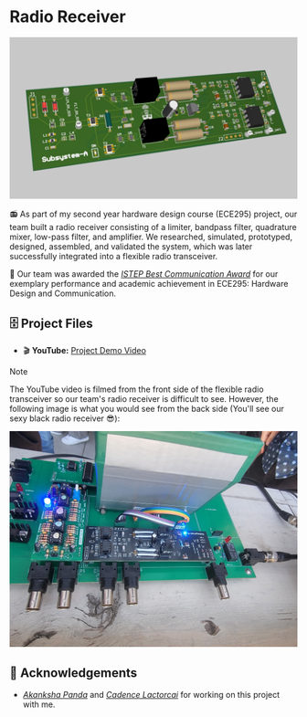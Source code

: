 # Radio Receiver

![head](https://github.com/thejoonho/radio-receiver/blob/main/images/radio-receiver.jpeg)

📻 As part of my second year hardware design course (ECE295) project, our team built a radio receiver consisting of a limiter, bandpass filter, quadrature mixer, low-pass filter, and amplifier. We researched, simulated, prototyped, designed, assembled, and validated the system, which was later successfully integrated into a flexible radio transceiver.

🌟 Our team was awarded the _[ISTEP Best Communication Award](https://github.com/thejoonho/radio-receiver/blob/main/award.pdf)_ for our exemplary performance and academic achievement in ECE295: Hardware Design and Communication.

## 🗄️ Project Files
<!-- - 🪄 **Altium Designer:** [Radio Receiver]() -->
<!-- - 📑 **Google Doc:** [Project Documentation]() -->

- 🎬 **YouTube:** [Project Demo Video](https://www.youtube.com/watch?v=JGLR_uTyv3c)

>[!NOTE]
> The YouTube video is filmed from the front side of the flexible radio transceiver so our team's radio receiver is difficult to see. However, the following image is what you would see from the back side (You'll see our sexy black radio receiver 😎):
>
> ![flexible radio transceiver (back side)](https://github.com/thejoonho/radio-receiver/blob/main/images/radio-receiver-integrated1.jpeg)

## 💐 Acknowledgements

- *[Akanksha Panda](https://www.linkedin.com/in/akanksha-panda0/)* and *[Cadence Lactorcai](https://www.linkedin.com/in/cadence-latorcai/)* for working on this project with me. 

